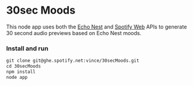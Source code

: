 # 30sec Moods

This node app uses both the [Echo Nest](http://developer.echonest.com) and [Spotify Web](http://developer.spotify.com) APIs to generate 30 second audio previews based on Echo Nest moods.

### Install and run

```html
git clone git@ghe.spotify.net:vince/30secMoods.git
cd 30secMoods
npm install
node app
```